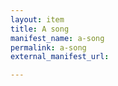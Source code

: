 ```yaml
---
layout: item
title: A song
manifest_name: a-song
permalink: a-song
external_manifest_url: 

---
```

<!-- Add an essay or interpretive material below this line,
using HTML or markdown.  Do not modify this file above this line -->
